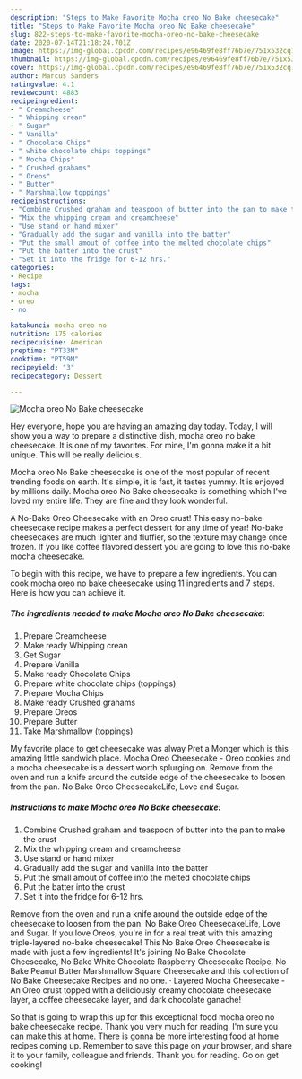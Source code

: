 ```yaml
---
description: "Steps to Make Favorite Mocha oreo No Bake cheesecake"
title: "Steps to Make Favorite Mocha oreo No Bake cheesecake"
slug: 822-steps-to-make-favorite-mocha-oreo-no-bake-cheesecake
date: 2020-07-14T21:18:24.701Z
image: https://img-global.cpcdn.com/recipes/e96469fe8ff76b7e/751x532cq70/mocha-oreo-no-bake-cheesecake-recipe-main-photo.jpg
thumbnail: https://img-global.cpcdn.com/recipes/e96469fe8ff76b7e/751x532cq70/mocha-oreo-no-bake-cheesecake-recipe-main-photo.jpg
cover: https://img-global.cpcdn.com/recipes/e96469fe8ff76b7e/751x532cq70/mocha-oreo-no-bake-cheesecake-recipe-main-photo.jpg
author: Marcus Sanders
ratingvalue: 4.1
reviewcount: 4883
recipeingredient:
- " Creamcheese"
- " Whipping crean"
- " Sugar"
- " Vanilla"
- " Chocolate Chips"
- " white chocolate chips toppings"
- " Mocha Chips"
- " Crushed grahams"
- " Oreos"
- " Butter"
- " Marshmallow toppings"
recipeinstructions:
- "Combine Crushed graham and teaspoon of butter into the pan to make the crust"
- "Mix the whipping cream and creamcheese"
- "Use stand or hand mixer"
- "Gradually add the sugar and vanilla into the batter"
- "Put the small amout of coffee into the melted chocolate chips"
- "Put the batter into the crust"
- "Set it into the fridge for 6-12 hrs."
categories:
- Recipe
tags:
- mocha
- oreo
- no

katakunci: mocha oreo no 
nutrition: 175 calories
recipecuisine: American
preptime: "PT33M"
cooktime: "PT59M"
recipeyield: "3"
recipecategory: Dessert

---
```



![Mocha oreo No Bake cheesecake](https://img-global.cpcdn.com/recipes/e96469fe8ff76b7e/751x532cq70/mocha-oreo-no-bake-cheesecake-recipe-main-photo.jpg)

Hey everyone, hope you are having an amazing day today. Today, I will show you a way to prepare a distinctive dish, mocha oreo no bake cheesecake. It is one of my favorites. For mine, I'm gonna make it a bit unique. This will be really delicious.

Mocha oreo No Bake cheesecake is one of the most popular of recent trending foods on earth. It's simple, it is fast, it tastes yummy. It is enjoyed by millions daily. Mocha oreo No Bake cheesecake is something which I've loved my entire life. They are fine and they look wonderful.

A No-Bake Oreo Cheesecake with an Oreo crust! This easy no-bake cheesecake recipe makes a perfect dessert for any time of year! No-bake cheesecakes are much lighter and fluffier, so the texture may change once frozen. If you like coffee flavored dessert you are going to love this no-bake mocha cheesecake.


To begin with this recipe, we have to prepare a few ingredients. You can cook mocha oreo no bake cheesecake using 11 ingredients and 7 steps. Here is how you can achieve it.

<!--inarticleads1-->

##### The ingredients needed to make Mocha oreo No Bake cheesecake:

1. Prepare  Creamcheese
1. Make ready  Whipping crean
1. Get  Sugar
1. Prepare  Vanilla
1. Make ready  Chocolate Chips
1. Prepare  white chocolate chips (toppings)
1. Prepare  Mocha Chips
1. Make ready  Crushed grahams
1. Prepare  Oreos
1. Prepare  Butter
1. Take  Marshmallow (toppings)


My favorite place to get cheesecake was alway Pret a Monger which is this amazing little sandwich place. Mocha Oreo Cheesecake - Oreo cookies and a mocha cheesecake is a dessert worth splurging on. Remove from the oven and run a knife around the outside edge of the cheesecake to loosen from the pan. No Bake Oreo CheesecakeLife, Love and Sugar. 

<!--inarticleads2-->

##### Instructions to make Mocha oreo No Bake cheesecake:

1. Combine Crushed graham and teaspoon of butter into the pan to make the crust
1. Mix the whipping cream and creamcheese
1. Use stand or hand mixer
1. Gradually add the sugar and vanilla into the batter
1. Put the small amout of coffee into the melted chocolate chips
1. Put the batter into the crust
1. Set it into the fridge for 6-12 hrs.


Remove from the oven and run a knife around the outside edge of the cheesecake to loosen from the pan. No Bake Oreo CheesecakeLife, Love and Sugar. If you love Oreos, you&#39;re in for a real treat with this amazing triple-layered no-bake cheesecake! This No Bake Oreo Cheesecake is made with just a few ingredients! It&#39;s joining No Bake Chocolate Cheesecake, No Bake White Chocolate Raspberry Cheesecake Recipe, No Bake Peanut Butter Marshmallow Square Cheesecake and this collection of No Bake Cheesecake Recipes and no one. · Layered Mocha Cheesecake - An Oreo crust topped with a deliciously creamy chocolate cheesecake layer, a coffee cheesecake layer, and dark chocolate ganache! 

So that is going to wrap this up for this exceptional food mocha oreo no bake cheesecake recipe. Thank you very much for reading. I'm sure you can make this at home. There is gonna be more interesting food at home recipes coming up. Remember to save this page on your browser, and share it to your family, colleague and friends. Thank you for reading. Go on get cooking!
